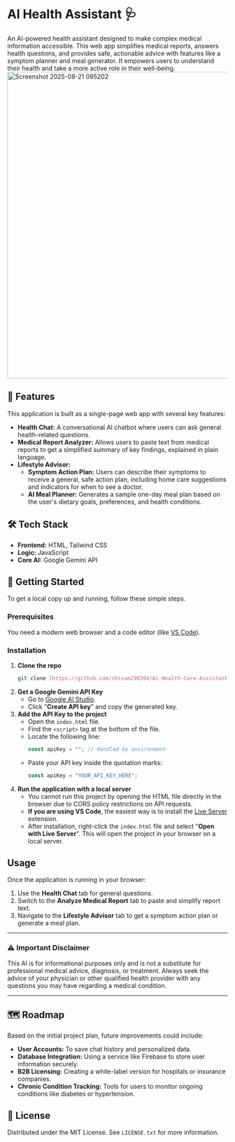 
# AI Health Assistant 🩺


An AI-powered health assistant designed to make complex medical information accessible. This web app simplifies medical reports, answers health questions, and provides safe, actionable advice with features like a symptom planner and meal generator. It empowers users to understand their health and take a more active role in their well-being.
<img width="700" height="700" alt="Screenshot 2025-08-21 095202" src="https://github.com/user-attachments/assets/3b097bde-057f-4ba2-9fae-5c61f69527f8" />
## 🌟 Features

This application is built as a single-page web app with several key features:

* **Health Chat:** A conversational AI chatbot where users can ask general health-related questions.
* **Medical Report Analyzer:** Allows users to paste text from medical reports to get a simplified summary of key findings, explained in plain language.
* **Lifestyle Advisor:**
    * **Symptom Action Plan:** Users can describe their symptoms to receive a general, safe action plan, including home care suggestions and indicators for when to see a doctor.
    * **AI Meal Planner:** Generates a sample one-day meal plan based on the user's dietary goals, preferences, and health conditions.

## 🛠️ Tech Stack

* **Frontend:** HTML, Tailwind CSS
* **Logic:** JavaScript
* **Core AI:** Google Gemini API

## 🚀 Getting Started

To get a local copy up and running, follow these simple steps.

### Prerequisites

You need a modern web browser and a code editor (like [VS Code](https://code.visualstudio.com/)).

### Installation

1.  **Clone the repo**
    ```sh
    git clone [https://github.com/shivam290204/Ai-Health-Care-Assistant.git](https://github.com/shivam290204/Ai-Health-Care-Assistant.git)
    ```
2.  **Get a Google Gemini API Key**
    * Go to [Google AI Studio](https://aistudio.google.com/app/apikey).
    * Click "**Create API key**" and copy the generated key.
3.  **Add the API Key to the project**
    * Open the `index.html` file.
    * Find the `<script>` tag at the bottom of the file.
    * Locate the following line:
        ```javascript
        const apiKey = ""; // Handled by environment
        ```
    * Paste your API key inside the quotation marks:
        ```javascript
        const apiKey = "YOUR_API_KEY_HERE";
        ```
4.  **Run the application with a local server**
    * You cannot run this project by opening the HTML file directly in the browser due to CORS policy restrictions on API requests.
    * **If you are using VS Code**, the easiest way is to install the [Live Server](https://marketplace.visualstudio.com/items?itemName=ritwickdey.LiveServer) extension.
    * After installation, right-click the `index.html` file and select "**Open with Live Server**". This will open the project in your browser on a local server.

## Usage

Once the application is running in your browser:

1.  Use the **Health Chat** tab for general questions.
2.  Switch to the **Analyze Medical Report** tab to paste and simplify report text.
3.  Navigate to the **Lifestyle Advisor** tab to get a symptom action plan or generate a meal plan.

---

### ⚠️ Important Disclaimer

This AI is for informational purposes only and is not a substitute for professional medical advice, diagnosis, or treatment. Always seek the advice of your physician or other qualified health provider with any questions you may have regarding a medical condition.

---

## 🗺️ Roadmap

Based on the initial project plan, future improvements could include:

* **User Accounts:** To save chat history and personalized data.
* **Database Integration:** Using a service like Firebase to store user information securely.
* **B2B Licensing:** Creating a white-label version for hospitals or insurance companies.
* **Chronic Condition Tracking:** Tools for users to monitor ongoing conditions like diabetes or hypertension.

## 📄 License

Distributed under the MIT License. See `LICENSE.txt` for more information.
